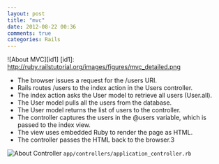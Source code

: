 ```yaml
---
layout: post
title: "mvc"
date: 2012-08-22 00:36
comments: true
categories: Rails
---
```


![About MVC][id1]
[id1]: http://ruby.railstutorial.org/images/figures/mvc_detailed.png

* The browser issues a request for the /users URI.
* Rails routes /users to the index action in the Users controller.
* The index action asks the User model to retrieve all users (User.all).
* The User model pulls all the users from the database.
* The User model returns the list of users to the controller.
* The controller captures the users in the @users variable, which is passed to the index view.
* The view uses embedded Ruby to render the page as HTML.
* The controller passes the HTML back to the browser.3

![About Controller][id]
`app/controllers/application_controller.rb`


[id]: http://ruby.railstutorial.org/images/figures/demo_controller_inheritance.png  "Optional title attribute"
